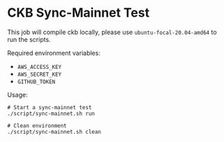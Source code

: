 # CKB Sync-Mainnet Test

This job will compile ckb locally, please use `ubuntu-focal-20.04-amd64` to run the scripts.

Required environment variables:

- `AWS_ACCESS_KEY`
- `AWS_SECRET_KEY`
- `GITHUB_TOKEN`

Usage:

```
# Start a sync-mainnet test
./script/sync-mainnet.sh run

# Clean environment
./script/sync-mainnet.sh clean
```
